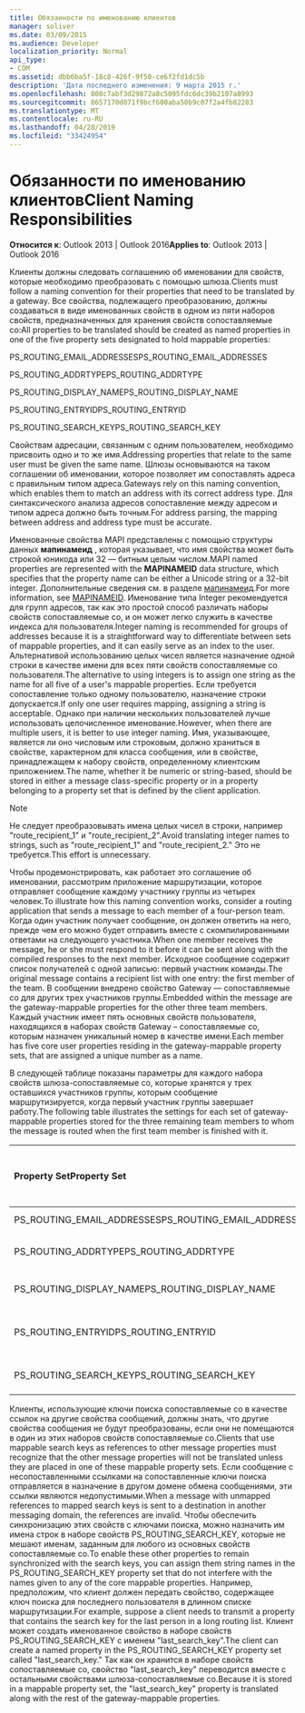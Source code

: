 ```yaml
---
title: Обязанности по именованию клиентов
manager: soliver
ms.date: 03/09/2015
ms.audience: Developer
localization_priority: Normal
api_type:
- COM
ms.assetid: dbb6ba5f-18c8-426f-9f50-ce6f2fd1dc5b
description: 'Дата последнего изменения: 9 марта 2015 г.'
ms.openlocfilehash: 808c7abf3d29872a8c5095fdc6dc39b2107a8993
ms.sourcegitcommit: 8657170d071f9bcf680aba50b9c07f2a4fb82283
ms.translationtype: MT
ms.contentlocale: ru-RU
ms.lasthandoff: 04/28/2019
ms.locfileid: "33424954"
---
```

# <a name="client-naming-responsibilities"></a><span data-ttu-id="34dea-103">Обязанности по именованию клиентов</span><span class="sxs-lookup"><span data-stu-id="34dea-103">Client Naming Responsibilities</span></span>

  
  
<span data-ttu-id="34dea-104">**Относится к**: Outlook 2013 | Outlook 2016</span><span class="sxs-lookup"><span data-stu-id="34dea-104">**Applies to**: Outlook 2013 | Outlook 2016</span></span> 
  
<span data-ttu-id="34dea-105">Клиенты должны следовать соглашению об именовании для свойств, которые необходимо преобразовать с помощью шлюза.</span><span class="sxs-lookup"><span data-stu-id="34dea-105">Clients must follow a naming convention for their properties that need to be translated by a gateway.</span></span> <span data-ttu-id="34dea-106">Все свойства, подлежащего преобразованию, должны создаваться в виде именованных свойств в одном из пяти наборов свойств, предназначенных для хранения свойств сопоставляемые со:</span><span class="sxs-lookup"><span data-stu-id="34dea-106">All properties to be translated should be created as named properties in one of the five property sets designated to hold mappable properties:</span></span>
  
<span data-ttu-id="34dea-107">PS_ROUTING_EMAIL_ADDRESSES</span><span class="sxs-lookup"><span data-stu-id="34dea-107">PS_ROUTING_EMAIL_ADDRESSES</span></span>
  
<span data-ttu-id="34dea-108">PS_ROUTING_ADDRTYPE</span><span class="sxs-lookup"><span data-stu-id="34dea-108">PS_ROUTING_ADDRTYPE</span></span>
  
<span data-ttu-id="34dea-109">PS_ROUTING_DISPLAY_NAME</span><span class="sxs-lookup"><span data-stu-id="34dea-109">PS_ROUTING_DISPLAY_NAME</span></span>
  
<span data-ttu-id="34dea-110">PS_ROUTING_ENTRYID</span><span class="sxs-lookup"><span data-stu-id="34dea-110">PS_ROUTING_ENTRYID</span></span>
  
<span data-ttu-id="34dea-111">PS_ROUTING_SEARCH_KEY</span><span class="sxs-lookup"><span data-stu-id="34dea-111">PS_ROUTING_SEARCH_KEY</span></span>
  
<span data-ttu-id="34dea-112">Свойствам адресации, связанным с одним пользователем, необходимо присвоить одно и то же имя.</span><span class="sxs-lookup"><span data-stu-id="34dea-112">Addressing properties that relate to the same user must be given the same name.</span></span> <span data-ttu-id="34dea-113">Шлюзы основываются на таком соглашении об именовании, которое позволяет им сопоставлять адреса с правильным типом адреса.</span><span class="sxs-lookup"><span data-stu-id="34dea-113">Gateways rely on this naming convention, which enables them to match an address with its correct address type.</span></span> <span data-ttu-id="34dea-114">Для синтаксического анализа адресов сопоставление между адресом и типом адреса должно быть точным.</span><span class="sxs-lookup"><span data-stu-id="34dea-114">For address parsing, the mapping between address and address type must be accurate.</span></span>
  
<span data-ttu-id="34dea-115">Именованные свойства MAPI представлены с помощью структуры данных **мапинамеид** , которая указывает, что имя свойства может быть строкой юникода или 32 — битным целым числом.</span><span class="sxs-lookup"><span data-stu-id="34dea-115">MAPI named properties are represented with the **MAPINAMEID** data structure, which specifies that the property name can be either a Unicode string or a 32-bit integer.</span></span> <span data-ttu-id="34dea-116">Дополнительные сведения см. в разделе [мапинамеид](mapinameid.md).</span><span class="sxs-lookup"><span data-stu-id="34dea-116">For more information, see [MAPINAMEID](mapinameid.md).</span></span> <span data-ttu-id="34dea-117">Именование типа Integer рекомендуется для групп адресов, так как это простой способ различать наборы свойств сопоставляемые со, и он может легко служить в качестве индекса для пользователя.</span><span class="sxs-lookup"><span data-stu-id="34dea-117">Integer naming is recommended for groups of addresses because it is a straightforward way to differentiate between sets of mappable properties, and it can easily serve as an index to the user.</span></span> <span data-ttu-id="34dea-118">Альтернативой использованию целых чисел является назначение одной строки в качестве имени для всех пяти свойств сопоставляемые со пользователя.</span><span class="sxs-lookup"><span data-stu-id="34dea-118">The alternative to using integers is to assign one string as the name for all five of a user's mappable properties.</span></span> <span data-ttu-id="34dea-119">Если требуется сопоставление только одному пользователю, назначение строки допускается.</span><span class="sxs-lookup"><span data-stu-id="34dea-119">If only one user requires mapping, assigning a string is acceptable.</span></span> <span data-ttu-id="34dea-120">Однако при наличии нескольких пользователей лучше использовать целочисленное именование.</span><span class="sxs-lookup"><span data-stu-id="34dea-120">However, when there are multiple users, it is better to use integer naming.</span></span> <span data-ttu-id="34dea-121">Имя, указывающее, является ли оно числовым или строковым, должно храниться в свойстве, характерном для класса сообщения, или в свойстве, принадлежащем к набору свойств, определенному клиентским приложением.</span><span class="sxs-lookup"><span data-stu-id="34dea-121">The name, whether it be numeric or string-based, should be stored in either a message class-specific property or in a property belonging to a property set that is defined by the client application.</span></span> 
  
> [!NOTE]
> <span data-ttu-id="34dea-122">Не следует преобразовывать имена целых чисел в строки, например "route_recipient_1" и "route_recipient_2".</span><span class="sxs-lookup"><span data-stu-id="34dea-122">Avoid translating integer names to strings, such as "route_recipient_1" and "route_recipient_2."</span></span> <span data-ttu-id="34dea-123">Это не требуется.</span><span class="sxs-lookup"><span data-stu-id="34dea-123">This effort is unnecessary.</span></span> 
  
<span data-ttu-id="34dea-124">Чтобы продемонстрировать, как работает это соглашение об именовании, рассмотрим приложение маршрутизации, которое отправляет сообщение каждому участнику группы из четырех человек.</span><span class="sxs-lookup"><span data-stu-id="34dea-124">To illustrate how this naming convention works, consider a routing application that sends a message to each member of a four-person team.</span></span> <span data-ttu-id="34dea-125">Когда один участник получает сообщение, он должен ответить на него, прежде чем его можно будет отправить вместе с скомпилированными ответами на следующего участника.</span><span class="sxs-lookup"><span data-stu-id="34dea-125">When one member receives the message, he or she must respond to it before it can be sent along with the compiled responses to the next member.</span></span> <span data-ttu-id="34dea-126">Исходное сообщение содержит список получателей с одной записью: первый участник команды.</span><span class="sxs-lookup"><span data-stu-id="34dea-126">The original message contains a recipient list with one entry: the first member of the team.</span></span> <span data-ttu-id="34dea-127">В сообщении внедрено свойство Gateway — сопоставляемые со для других трех участников группы.</span><span class="sxs-lookup"><span data-stu-id="34dea-127">Embedded within the message are the gateway-mappable properties for the other three team members.</span></span> <span data-ttu-id="34dea-128">Каждый участник имеет пять основных свойств пользователя, находящихся в наборах свойств Gateway – сопоставляемые со, которым назначен уникальный номер в качестве имени.</span><span class="sxs-lookup"><span data-stu-id="34dea-128">Each member has five core user properties residing in the gateway-mappable property sets, that are assigned a unique number as a name.</span></span> 
  
<span data-ttu-id="34dea-129">В следующей таблице показаны параметры для каждого набора свойств шлюза-сопоставляемые со, которые хранятся у трех оставшихся участников группы, которым сообщение маршрутизируется, когда первый участник группы завершает работу.</span><span class="sxs-lookup"><span data-stu-id="34dea-129">The following table illustrates the settings for each set of gateway-mappable properties stored for the three remaining team members to whom the message is routed when the first team member is finished with it.</span></span>
  
|<span data-ttu-id="34dea-130">**Property Set**</span><span class="sxs-lookup"><span data-stu-id="34dea-130">**Property Set**</span></span>|<span data-ttu-id="34dea-131">**Второй участник <br/> команды**</span><span class="sxs-lookup"><span data-stu-id="34dea-131">**Second Team  <br/> Member**</span></span>|<span data-ttu-id="34dea-132">**Третий участник <br/> команды**</span><span class="sxs-lookup"><span data-stu-id="34dea-132">**Third Team  <br/> Member**</span></span>|<span data-ttu-id="34dea-133">**Четвертый участник <br/> команды**</span><span class="sxs-lookup"><span data-stu-id="34dea-133">**Fourth Team  <br/> Member**</span></span>|
|:-----|:-----|:-----|:-----|
|<span data-ttu-id="34dea-134">PS_ROUTING_EMAIL_ADDRESSES</span><span class="sxs-lookup"><span data-stu-id="34dea-134">PS_ROUTING_EMAIL_ADDRESSES</span></span>  <br/> |<span data-ttu-id="34dea-135">Адрес = 0</span><span class="sxs-lookup"><span data-stu-id="34dea-135">Address = 0</span></span>  <br/> |<span data-ttu-id="34dea-136">Адрес = 1</span><span class="sxs-lookup"><span data-stu-id="34dea-136">Address = 1</span></span>  <br/> |<span data-ttu-id="34dea-137">Адрес = 2</span><span class="sxs-lookup"><span data-stu-id="34dea-137">Address = 2</span></span>  <br/> |
|<span data-ttu-id="34dea-138">PS_ROUTING_ADDRTYPE</span><span class="sxs-lookup"><span data-stu-id="34dea-138">PS_ROUTING_ADDRTYPE</span></span>  <br/> |<span data-ttu-id="34dea-139">Тип адреса = 0</span><span class="sxs-lookup"><span data-stu-id="34dea-139">Address type = 0</span></span>  <br/> |<span data-ttu-id="34dea-140">Тип адреса = 1</span><span class="sxs-lookup"><span data-stu-id="34dea-140">Address type = 1</span></span>  <br/> |<span data-ttu-id="34dea-141">Тип адреса = 2</span><span class="sxs-lookup"><span data-stu-id="34dea-141">Address type = 2</span></span>  <br/> |
|<span data-ttu-id="34dea-142">PS_ROUTING_DISPLAY_NAME</span><span class="sxs-lookup"><span data-stu-id="34dea-142">PS_ROUTING_DISPLAY_NAME</span></span>  <br/> |<span data-ttu-id="34dea-143">Отображаемое имя = 0</span><span class="sxs-lookup"><span data-stu-id="34dea-143">Display name = 0</span></span>  <br/> |<span data-ttu-id="34dea-144">Отображаемое имя = 1</span><span class="sxs-lookup"><span data-stu-id="34dea-144">Display name = 1</span></span>  <br/> |<span data-ttu-id="34dea-145">Отображаемое имя = 2</span><span class="sxs-lookup"><span data-stu-id="34dea-145">Display name = 2</span></span>  <br/> |
|<span data-ttu-id="34dea-146">PS_ROUTING_ENTRYID</span><span class="sxs-lookup"><span data-stu-id="34dea-146">PS_ROUTING_ENTRYID</span></span>  <br/> |<span data-ttu-id="34dea-147">Идентификатор записи = 0</span><span class="sxs-lookup"><span data-stu-id="34dea-147">Entry identifier = 0</span></span>  <br/> |<span data-ttu-id="34dea-148">Идентификатор записи = 1</span><span class="sxs-lookup"><span data-stu-id="34dea-148">Entry identifier = 1</span></span>  <br/> |<span data-ttu-id="34dea-149">Идентификатор записи = 2</span><span class="sxs-lookup"><span data-stu-id="34dea-149">Entry identifier = 2</span></span>  <br/> |
|<span data-ttu-id="34dea-150">PS_ROUTING_SEARCH_KEY</span><span class="sxs-lookup"><span data-stu-id="34dea-150">PS_ROUTING_SEARCH_KEY</span></span>  <br/> |<span data-ttu-id="34dea-151">Ключ поиска = 0</span><span class="sxs-lookup"><span data-stu-id="34dea-151">Search key = 0</span></span>  <br/> |<span data-ttu-id="34dea-152">Ключ поиска = 1</span><span class="sxs-lookup"><span data-stu-id="34dea-152">Search key = 1</span></span>  <br/> |<span data-ttu-id="34dea-153">Ключ поиска = 2</span><span class="sxs-lookup"><span data-stu-id="34dea-153">Search key = 2</span></span>  <br/> |
   
<span data-ttu-id="34dea-154">Клиенты, использующие ключи поиска сопоставляемые со в качестве ссылок на другие свойства сообщений, должны знать, что другие свойства сообщения не будут преобразованы, если они не помещаются в один из этих наборов свойств сопоставляемые со.</span><span class="sxs-lookup"><span data-stu-id="34dea-154">Clients that use mappable search keys as references to other message properties must recognize that the other message properties will not be translated unless they are placed in one of these mappable property sets.</span></span> <span data-ttu-id="34dea-155">Если сообщение с несопоставленными ссылками на сопоставленные ключи поиска отправляется в назначение в другом домене обмена сообщениями, эти ссылки являются недопустимыми.</span><span class="sxs-lookup"><span data-stu-id="34dea-155">When a message with unmapped references to mapped search keys is sent to a destination in another messaging domain, the references are invalid.</span></span> <span data-ttu-id="34dea-156">Чтобы обеспечить синхронизацию этих свойств с ключами поиска, можно назначить им имена строк в наборе свойств PS_ROUTING_SEARCH_KEY, которые не мешают именам, заданным для любого из основных свойств сопоставляемые со.</span><span class="sxs-lookup"><span data-stu-id="34dea-156">To enable these other properties to remain synchronized with the search keys, you can assign them string names in the PS_ROUTING_SEARCH_KEY property set that do not interfere with the names given to any of the core mappable properties.</span></span> <span data-ttu-id="34dea-157">Например, предположим, что клиент должен передать свойство, содержащее ключ поиска для последнего пользователя в длинном списке маршрутизации.</span><span class="sxs-lookup"><span data-stu-id="34dea-157">For example, suppose a client needs to transmit a property that contains the search key for the last person in a long routing list.</span></span> <span data-ttu-id="34dea-158">Клиент может создать именованное свойство в наборе свойств PS_ROUTING_SEARCH_KEY с именем "last_search_key".</span><span class="sxs-lookup"><span data-stu-id="34dea-158">The client can create a named property in the PS_ROUTING_SEARCH_KEY property set called "last_search_key."</span></span> <span data-ttu-id="34dea-159">Так как он хранится в наборе свойств сопоставляемые со, свойство "last_search_key" переводится вместе с остальными свойствами шлюза-сопоставляемые со.</span><span class="sxs-lookup"><span data-stu-id="34dea-159">Because it is stored in a mappable property set, the "last_search_key" property is translated along with the rest of the gateway-mappable properties.</span></span>
  


